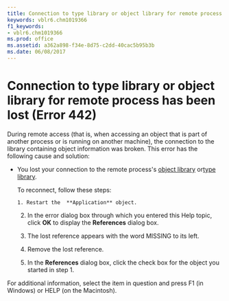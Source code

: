 ```yaml
---
title: Connection to type library or object library for remote process has been lost (Error 442)
keywords: vblr6.chm1019366
f1_keywords:
- vblr6.chm1019366
ms.prod: office
ms.assetid: a362a898-f34e-8d75-c2dd-40cac5b95b3b
ms.date: 06/08/2017
---
```



# Connection to type library or object library for remote process has been lost (Error 442)

During remote access (that is, when accessing an object that is part of another process or is running on another machine), the connection to the library containing object information was broken. This error has the following cause and solution:



- You lost your connection to the remote process's [object library](vbe-glossary.md) or[type library](vbe-glossary.md).
    
    To reconnect, follow these steps:
    
    
    
      1. Restart the  **Application** object.
    
  2. In the error dialog box through which you entered this Help topic, click  **OK** to display the **References** dialog box.
    
  3. The lost reference appears with the word MISSING to its left.
    
  4. Remove the lost reference.
    
  5. In the  **References** dialog box, click the check box for the object you started in step 1.
    

    
    

For additional information, select the item in question and press F1 (in Windows) or HELP (on the Macintosh).

